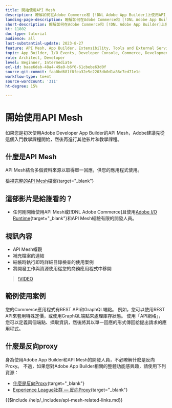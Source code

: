 ```yaml
---
title: 開始使用API Mesh
description: 瞭解如何在Adobe Commerce和 [!DNL Adobe App Builder]上使用API Mesh。 了解如何安裝 Adobe App Builder、處理專案、建立 GraphQL 反向 Proxy 等。
landing-page-description: 瞭解如何在Adobe Commerce和 [!DNL Adobe App Builder]上使用API Mesh。 了解如何安裝 Adobe IO、處理專案、建立 GraphQL 反向 Proxy 等。
short-description: 瞭解如何在Adobe Commerce和 [!DNL Adobe App Builder]上使用API Mesh。 了解如何安裝 Adobe IO、處理專案、建立 GraphQL 反向 Proxy 等。
kt: 11802
doc-type: tutorial
audience: all
last-substantial-update: 2023-8-27
feature: API Mesh, App Builder, Extensibility, Tools and External Services, Backend Development
topic: App Builder, I/O Events, Developer Console, Commerce, Development, Integrations
role: Architect, Developer
level: Beginner, Intermediate
exl-id: baae6dab-48a4-49a0-b6f6-61cbebe63d0f
source-git-commit: faa0bd681f8fea32e5e2203db0d1a86c7ed71e1c
workflow-type: tm+mt
source-wordcount: '311'
ht-degree: 15%

---
```


# 開始使用API Mesh

如果您是初次使用Adobe Developer App Builder的API Mesh，Adobe建議先從這個入門教學課程開始，然後再進行其他影片和教學課程。

## 什麼是API Mesh

API Mesh結合多個資料來源以取得單一回應，供您的應用程式使用。

[檢視完整的API Mesh檔案](https://developer.adobe.com/graphql-mesh-gateway/gateway/overview/){target="_blank"}

## 這部影片是給誰看的？

* 任何剛開始使用API Mesh或[!DNL Adobe Commerce]且使用[Adobe I/O Runtime](https://developer.adobe.com/runtime/docs/guides/overview/){target="_blank"}和API Mesh經驗有限的開發人員。

## 視訊內容

* API Mesh概觀
* 補充檔案的連結
* 結帳時執行即時詳細目錄檢查的使用案例
* 將開發工作與資源使用從您的商務應用程式中移開

>[!VIDEO](https://video.tv.adobe.com/v/3417534?quality=12&learn=on)

## 範例使用案例

您的Commerce應用程式有REST API和GraphQL端點。 例如，您可以使用REST API來套用特殊定價，或使用GraphQL端點來處理庫存狀態。 使用「API網格」，您可以定義兩個端點、擷取資訊，然後將其以單一回應的形式傳回給提出請求的應用程式。

## 什麼是反向proxy

身為使用Adobe App Builder和API Mesh的開發人員，不必瞭解什麼是反向Proxy。 不過，如果您對Adobe App Builder相關的整體功能感興趣，請使用下列資源：

* [什麼是反向Proxy](https://www.imperva.com/learn/performance/reverse-proxy/){target="_blank"}
* [Experience League社群 — 反向Proxy](https://experienceleaguecommunities.adobe.com/t5/adobe-experience-manager/proxy-and-reverse-proxy-for-website/m-p/565772){target="_blank"}

{{$include /help/_includes/api-mesh-related-links.md}}
